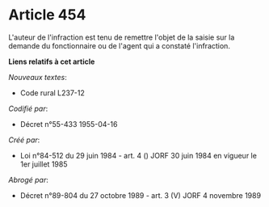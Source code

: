 # Article 454

L'auteur de l'infraction est tenu de remettre l'objet de la saisie sur la demande du fonctionnaire ou de l'agent qui a
constaté l'infraction.

**Liens relatifs à cet article**

_Nouveaux textes_:

  - Code rural L237-12

_Codifié par_:

  - Décret n°55-433 1955-04-16

_Créé par_:

  - Loi n°84-512 du 29 juin 1984 - art. 4 () JORF 30 juin 1984 en vigueur le 1er juillet 1985

_Abrogé par_:

  - Décret n°89-804 du 27 octobre 1989 - art. 3 (V) JORF 4 novembre 1989
